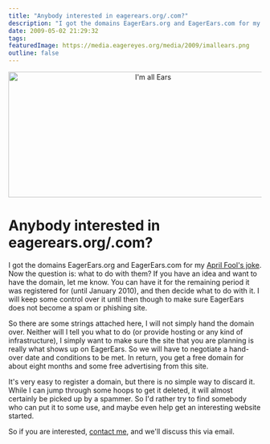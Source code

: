 ```yaml
---
title: "Anybody interested in eagerears.org/.com?"
description: "I got the domains EagerEars.org and EagerEars.com for my April Fool's joke. Now the question is: what to do with them? If you have an idea and want to have the domain, let me know. You can have it for the remaining period it was registered for (until January 2010), and then decide what to do with it. I will keep some control over it until then though to make sure EagerEars does not become a spam or phishing site."
date: 2009-05-02 21:29:32
tags: 
featuredImage: https://media.eagereyes.org/media/2009/imallears.png
outline: false
---
```


<p align="center"><img src="https://media.eagereyes.org/media/2009/imallears.png" border="0" alt="I'm all Ears" width="560" height="250" /></p>

# Anybody interested in eagerears.org/.com?

I got the domains EagerEars.org and EagerEars.com for my <a href="/blog/2009/new-sister-site-eagerears.html">April Fool's joke</a>. Now the question is: what to do with them? If you have an idea and want to have the domain, let me know. You can have it for the remaining period it was registered for (until January 2010), and then decide what to do with it. I will keep some control over it until then though to make sure EagerEars does not become a spam or phishing site.

So there are some strings attached here, I will not simply hand the domain over. Neither will I tell you what to do (or provide hosting or any kind of infrastructure), I simply want to make sure the site that you are planning is really what shows up on EagerEars. So we will have to negotiate a hand-over date and conditions to be met. In return, you get a free domain for about eight months and some free advertising from this site.

It's very easy to register a domain, but there is no simple way to discard it. While I can jump through some hoops to get it deleted, it will almost certainly be picked up by a spammer. So I'd rather try to find somebody who can put it to some use, and maybe even help get an interesting website started.

So if you are interested, <a href="/contact">contact me</a>, and we'll discuss this via email.


<PostedBy />


